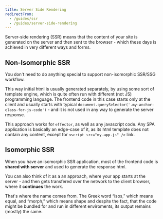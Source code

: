 ```yaml
---
title: Server Side Rendering
redirectFrom:
  - /guides/ssr
  - /guides/server-side-rendering
---
```


Server-side rendering (SSR) means that the content of your site is generated on the server and then sent to the browser - which these days is achieved in very different ways and forms.

## Non-Isomorphic SSR

You don't need to do anything special to support non-isomorphic SSR/SSG workflow.

This way initial html is usually generated separately, by using some sort of template engine, which is quite often run with different (not JS) programming language.
The frontend code in this case starts only at the client and usually starts with typical `document.querySelector('.my-anchor-class-for-js-code')` - and it is not used in any way to generate the server response.

This approach works for `effector`, as well as any javascript code. Any SPA application is basically an edge-case of it, as its html template does not contain any content, except for `<script src="my-app.js" />` link.

## Isomorphic SSR

When you have an isomorphic SSR application, most of the frontend code is **shared with server** and used to generate the response html.

You can also think of it as a an approach, where your app starts at the server - and then gets transfered over the network to the client browser, where it **continues** the work.

That's where the name comes from. The Greek word “isos,” which means equal, and “morph,” which means shape and despite the fact, that the code might be bundled for and run in different enviroments, its output remains (mostly) the same. 
